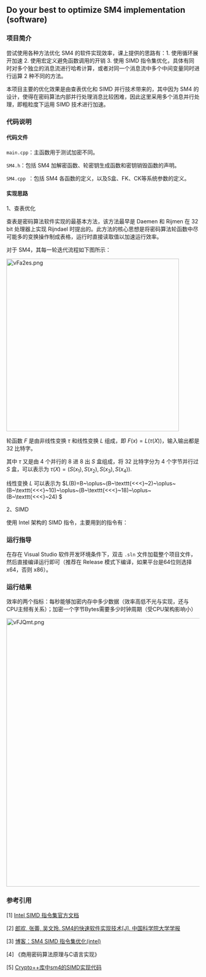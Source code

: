## Do your best to optimize SM4 implementation (software)

### 项目简介

尝试使用各种方法优化 SM4 的软件实现效率，课上提供的思路有：1. 使用循环展开加速	2. 使用宏定义避免函数调用的开销	3. 使用 SIMD 指令集优化，具体有同时对多个独立的消息流进行哈希计算，或者对同一个消息流中多个中间变量同时进行运算 2 种不同的方法。

本项目主要的优化效果是由查表优化和 SIMD 并行技术带来的，其中因为 SM4 的设计，使得在密码算法内部并行处理消息比较困难，因此这里采用多个消息并行处理，即粗粒度下运用 SIMD 技术进行加速。

### 代码说明

#### 代码文件

`main.cpp`：主函数用于测试加密不同。

`SM4.h`：包括 SM4 加解密函数、轮密钥生成函数和密钥销毁函数的声明。

`SM4.cpp `：包括 SM4 各函数的定义，以及S盒、FK、CK等系统参数的定义。

#### 实现思路

1、查表优化

查表是密码算法软件实现的最基本方法，该方法最早是 Daemen 和 Rijmen 在 32 bit 处理器上实现 Rijndael 时提出的。此方法的核心思想是将密码算法轮函数中尽可能多的变换操作制成表格，运行时直接读取值以加速运行效率。

对于 SM4，其每一轮迭代流程如下图所示：

<img src="https://s1.ax1x.com/2022/07/31/vFa2es.png" alt="vFa2es.png" width="450px;" />

轮函数 $F$ 是由非线性变换 $\tau$ 和线性变换 $L$ 组成，即 $F(x)=L(\tau(X))$，输入输出都是 32 比特字。

其中 $\tau$ 又是由 4 个并行的 8 进 8 出 $S$ 盒组成，将 32 比特字分为 4 个字节并行过 $S$ 盒，可以表示为 $\tau(X)=(S(x_1),S(x_2),S(x_3),S(x_4))$.

线性变换 $L$ 可以表示为 $L(B)=B~\oplus~(B~\texttt{<<<}~2)~\oplus~(B~\texttt{<<<}~10)~\oplus~(B~\texttt{<<<}~18)~\oplus~(B~\texttt{<<<}~24)  $



2、SIMD

使用 Intel 架构的 SIMD 指令，主要用到的指令有：





### 运行指导

在存在 Visual Studio 软件开发环境条件下，双击 `.sln` 文件加载整个项目文件，然后直接编译运行即可（推荐在 Release 模式下编译，如果平台是64位则选择 x64，否则 x86）。

### 运行结果



效率的两个指标：每秒能够加密内存中多少数据（效率高低不光与实现，还与CPU主频有关系）；加密一个字节Bytes需要多少时钟周期（受CPU架构影响小）



<img src="https://s1.ax1x.com/2022/07/31/vFJQmt.png" alt="vFJQmt.png" width="700px" />



### 参考引用

[1] [Intel SIMD 指令集官方文档](https://www.intel.com/content/www/us/en/docs/intrinsics-guide/index.html)

[2] [郎欢, 张蕾, 吴文玲. SM4的快速软件实现技术[J]. 中国科学院大学学报](http://html.rhhz.net/ZGKXYDXXB/20180205.htm)

[3] [博客：SM4 SIMD 指令集优化(intel)](https://www.cnblogs.com/kentle/p/15562530.html)

[4] 《商用密码算法原理与C语言实现》

[5] [Crypto++库中sm4的SIMD实现代码](https://github.com/weidai11/cryptopp/blob/master/sm4_simd.cpp)
